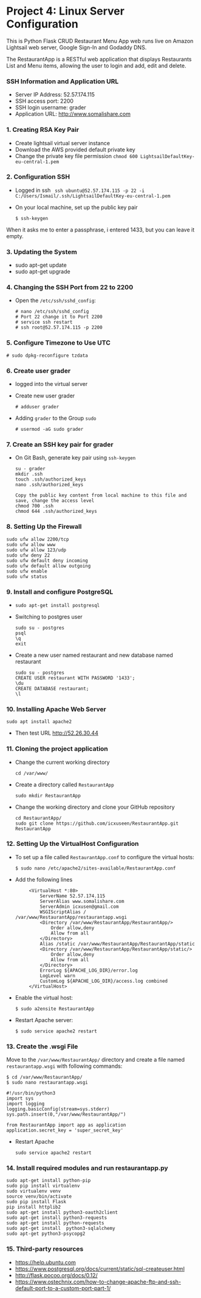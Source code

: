 # Project 4: Linux Server Configuration

This is Python Flask CRUD Restaurant Menu App web runs live on Amazon Lightsail web server, Google Sign-In and Godaddy DNS.

The RestaurantApp is a RESTful web application that displays Restaurants List and  Menu items, allowing the user to login and add, edit and delete.

### SSH Information and Application URL

- Server IP Address: 52.57.174.115
- SSH access port: 2200
- SSH login username: grader
- Application URL: http://www.somalishare.com




### 1. Creating RSA Key Pair

- Create lightsail virtual server instance
- Download the AWS provided default private key
- Change the private key file permission `chmod 600 LightsailDefaultKey-eu-central-1.pem`

### 2. Configuration SSH

- Logged in ssh ` ssh ubuntu@52.57.174.115 -p 22 -i C:/Users/Ismail/.ssh/LightsailDefaultKey-eu-central-1.pem`
- On your local machine, set up the public key pair

   ```Open Git Bash then type
   $ ssh-keygen
  ```
When it asks me to enter a passphrase, i entered 1433, but you can  leave it empty.


### 3. Updating the System

- sudo apt-get update
- sudo apt-get upgrade

### 4. Changing the SSH Port from 22 to 2200

- Open the `/etc/ssh/sshd_config`:
	
   ```
   # nano /etc/ssh/sshd_config
   # Port 22 change it to Port 2200
   # service ssh restart
   # ssh root@52.57.174.115 -p 2200
   ```

### 5. Configure Timezone to Use UTC

```
# sudo dpkg-reconfigure tzdata
```

### 6. Create user grader
- logged into the virtual server
- Create new user grader

	```
	# adduser grader
	```

- Adding `grader` to the Group `sudo`

	```
	# usermod -aG sudo grader
	```

### 7. Create an SSH key pair for grader

- On Git Bash, generate key pair using `ssh-keygen`

	```
    su - grader
    mkdir .ssh
    touch .ssh/authorized_keys
    nano .ssh/authorized_keys

    Copy the public key content from local machine to this file and save, change the access level
    chmod 700 .ssh
    chmod 644 .ssh/authorized_keys
    ```
### 8. Setting Up the Firewall

```
sudo ufw allow 2200/tcp
sudo ufw allow www
sudo ufw allow 123/udp
sudo ufw deny 22
sudo ufw default deny incoming
sudo ufw default allow outgoing
sudo ufw enable
sudo ufw status
```
### 9. Install and configure PostgreSQL

- `sudo apt-get install postgresql`
- Switching to postgres user
    
	```
    sudo su - postgres
    psql
    \q
    exit
    ```
- Create a new user named restaurant and new database named restaurant
    ```
    sudo su - postgres
    CREATE USER restaurant WITH PASSWORD '1433';
    \du
    CREATE DATABASE restaurant;
    \l
    ```

### 10. Installing Apache Web Server

```
sudo apt install apache2
```
- Then test URL http://52.26.30.44 

### 11. Cloning the project application

- Change the current working directory

   ```
   cd /var/www/
   ```
   
- Create a directory called `RestaurantApp`

   ```
   sudo mkdir RestaurantApp
   ```

- Change the working directory and clone your GitHub repository

	```
	cd RestaurantApp/
	sudo git clone https://github.com/icxuseen/RestaurantApp.git RestaurantApp
	```

### 12. Setting Up the VirtualHost Configuration

- To set up a file called `RestaurantApp.conf` to configure the virtual hosts:

   ```
   $ sudo nano /etc/apache2/sites-available/RestaurantApp.conf
   ```

- Add the following lines

   ```
        <VirtualHost *:80>
			ServerName 52.57.174.115
			ServerAlias www.somalishare.com
			ServerAdmin icxusen@gmail.com
			WSGIScriptAlias / /var/www/RestaurantApp/restaurantapp.wsgi
			<Directory /var/www/RestaurantApp/RestaurantApp/>
				Order allow,deny
				Allow from all
			</Directory>
			Alias /static /var/www/RestaurantApp/RestaurantApp/static
			<Directory /var/www/RestaurantApp/RestaurantApp/static/>
				Order allow,deny
				Allow from all
			</Directory>
			ErrorLog ${APACHE_LOG_DIR}/error.log
			LogLevel warn
			CustomLog ${APACHE_LOG_DIR}/access.log combined
        </VirtualHost>

   ```
   
- Enable the virtual host:

   ```
   $ sudo a2ensite RestaurantApp
   ```

- Restart Apache server:

   ```
   $ sudo service apache2 restart
   ```

### 13. Create the .wsgi File

   Move to the `/var/www/RestaurantApp/` directory and create a file named `restaurantapp.wsgi` with following commands:

   ```
   $ cd /var/www/RestaurantApp/
   $ sudo nano restaurantapp.wsgi
   ```

```
#!/usr/bin/python3
import sys
import logging
logging.basicConfig(stream=sys.stderr)
sys.path.insert(0,"/var/www/RestaurantApp/")

from RestaurantApp import app as application
application.secret_key = 'super_secret_key'
```
	
- Restart Apache

	```
	sudo service apache2 restart
	```

### 14. Install required modules and run restaurantapp.py


```
sudo apt-get install python-pip
sudo pip install virtualenv
sudo virtualenv venv
source venv/bin/activate
sudo pip install Flask
pip install httplib2
sudo apt-get install python3-oauth2client
sudo apt-get install python3-requests
sudo apt-get install python-requests
sudo apt-get install  python3-sqlalchemy
sudo apt-get python3-psycopg2
```

### 15. Third-party resources 

- https://help.ubuntu.com
- https://www.postgresql.org/docs/current/static/sql-createuser.html</br>
- http://flask.pocoo.org/docs/0.12/
- https://www.ostechnix.com/how-to-change-apache-ftp-and-ssh-default-port-to-a-custom-port-part-1/

